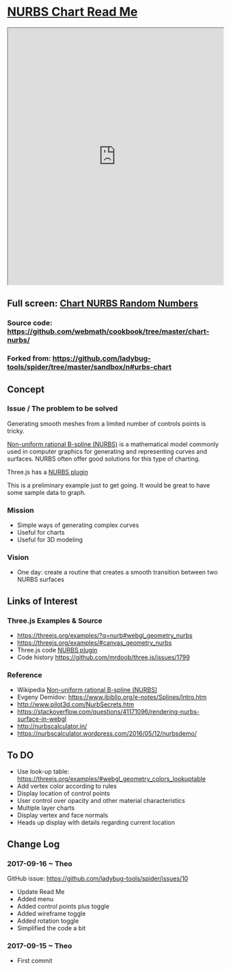 <span style=display:none; >[You are now in a GitHub source code view - click this link to view Read Me file as a web page]( https://webmath.github.io/cookbook/chart-nurbs/index.html  "View file as a web page." ) </span>


[NURBS Chart Read Me]( #README.md )
====

<iframe class=iframeReadMe src=https://webmath.github.io/cookbook/chart-nurbs/index.html width=100% height=600px onload=this.contentWindow.controls.enableZoom=false; >It would be nice if this text were not visible here.</iframe>

## Full screen: [Chart NURBS  Random Numbers]( https://webmath.github.io/cookbook/chart-nurbs/index.html )

### Source code: https://github.com/webmath/cookbook/tree/master/chart-nurbs/

### Forked from: https://github.com/ladybug-tools/spider/tree/master/sandbox/n#urbs-chart


## Concept

### Issue / The problem to be solved

Generating smooth meshes from a limited number of controls points is tricky.

[Non-uniform rational B-spline (NURBS)]( https://en.wikipedia.org/wiki/Non-uniform_rational_B-spline ) is a mathematical model commonly used in computer graphics for generating and representing curves and surfaces. NURBS often offer good solutions for this type of charting.

Three.js has a [NURBS plugin]( https://github.com/mrdoob/three.js/tree/r87/examples/js/curves )

This is a preliminary example just to get going. It would be great to have some sample data to graph.


### Mission

* Simple ways of generating complex curves
* Useful for charts
* Useful for 3D modeling

### Vision

* One day: create a routine that creates a smooth transition between two NURBS surfaces 


## Links of Interest


### Three.js Examples & Source

* https://threejs.org/examples/?q=nurb#webgl_geometry_nurbs
* https://threejs.org/examples/#canvas_geometry_nurbs
* Three.js code [NURBS plugin]( https://github.com/mrdoob/three.js/tree/r87/examples/js/curves )
* Code history https://github.com/mrdoob/three.js/issues/1799


### Reference

* Wikipedia [Non-uniform rational B-spline (NURBS)]( https://en.wikipedia.org/wiki/Non-uniform_rational_B-spline )
* Evgeny Demidov: https://www.ibiblio.org/e-notes/Splines/Intro.htm
* http://www.pilot3d.com/NurbSecrets.htm
* https://stackoverflow.com/questions/41171096/rendering-nurbs-surface-in-webgl
* http://nurbscalculator.in/
* https://nurbscalculator.wordpress.com/2016/05/12/nurbsdemo/



## To DO

* Use look-up table: https://threejs.org/examples/#webgl_geometry_colors_lookuptable
* Add vertex color according to rules
* Display location of control points
* User control over opacity and other material characteristics
* Multiple layer charts
* Display vertex and face normals
* Heads up display with details regarding current location

## Change Log

### 2017-09-16 ~ Theo

GitHub issue: https://github.com/ladybug-tools/spider/issues/10

* Update Read Me
* Added menu
* Added control points plus toggle
* Added wireframe toggle
* Added rotation toggle
* Simplified the code a bit


### 2017-09-15 ~ Theo

* First commit


